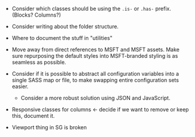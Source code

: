 * Consider which classes should be using the `.is-` or `.has-` prefix.
  (Blocks? Columns?)

* Consider writing about the folder structure.

* Where to document the stuff in "utilities"

* Move away from direct references to MSFT and MSFT assets. Make sure
  repurposing the default styles into MSFT-branded styling is as seamless as
  possible.

* Consider if it is possible to abstract all configuration variables into
  a single SASS map or file, to make swapping entire configuration sets easier.

  * Consider a more robust solution using JSON and JavaScript.

* Responsive classes for columns <- decide if we want to remove or keep this,
  document it.

* Viewport thing in SG is broken
